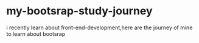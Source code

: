# my-bootsrap-study-journey
i recently learn about front-end-development,here are the journey of mine to learn about bootsrap
